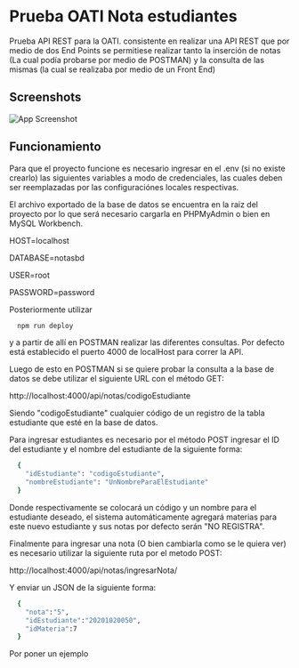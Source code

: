 
# Prueba OATI Nota estudiantes

Prueba API REST para la OATI. consistente en realizar una API REST que por medio de dos End Points se permitiese realizar tanto la inserción de notas (La cual podía probarse por medio de POSTMAN) y la consulta de las mismas (la cual se realizaba por medio de un Front End)




## Screenshots

![App Screenshot](https://via.placeholder.com/468x300?text=App+Screenshot+Here)


## Funcionamiento

Para que el proyecto funcione es necesario ingresar en el .env (si no existe crearlo) las siguientes variables a modo de credenciales, las cuales deben ser reemplazadas por las configuraciónes locales respectivas.

El archivo exportado de la base de datos se encuentra en la raiz del proyecto por lo que será necesario cargarla en PHPMyAdmin o bien en MySQL Workbench.

HOST=localhost

DATABASE=notasbd

USER=root

PASSWORD=password

Posteriormente utilizar
```bash
  npm run deploy
```
y a partir de allí en POSTMAN realizar las diferentes consultas. Por defecto está establecido el puerto 4000 de localHost para correr la API.

Luego de esto en POSTMAN si se quiere probar la consulta a la base de datos se debe utilizar el siguiente URL con el método GET:

http://localhost:4000/api/notas/codigoEstudiante

Siendo "codigoEstudiante" cualquier código de un registro de la tabla estudiante que esté en la base de datos.

Para ingresar estudiantes es necesario por el método POST ingresar el ID del estudiante y el nombre del estudiante de la siguiente forma:

```bash
  {
    "idEstudiante": "codigoEstudiante",
    "nombreEstudiante": "UnNombreParaElEstudiante"
  }
```

Donde respectivamente se colocará un código y un nombre para el estudiante deseado, el sistema automáticamente agregará materias para este nuevo estudiante y sus notas por defecto serán "NO REGISTRA".

Finalmente para ingresar una nota (O bien cambiarla como se le quiera ver) es necesario utilizar la siguiente ruta por el metodo POST:

http://localhost:4000/api/notas/ingresarNota/

Y enviar un JSON de la siguiente forma:

```bash
  {
    "nota":"5",
    "idEstudiante":"20201020050",
    "idMateria":7
  }
```
Por poner un ejemplo

